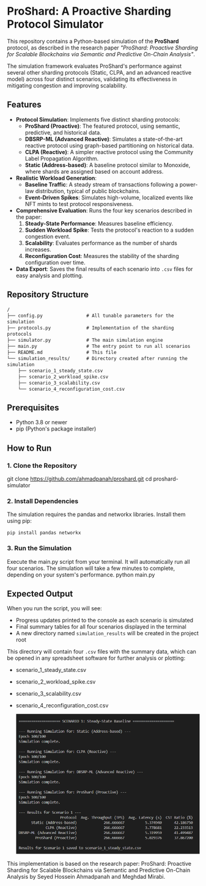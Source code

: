 # ProShard: A Proactive Sharding Protocol Simulator

This repository contains a Python-based simulation of the **ProShard** protocol, as described in the research paper *"ProShard: Proactive Sharding for Scalable Blockchains via Semantic and Predictive On-Chain Analysis"*.

The simulation framework evaluates ProShard's performance against several other sharding protocols (Static, CLPA, and an advanced reactive model) across four distinct scenarios, validating its effectiveness in mitigating congestion and improving scalability.

## Features

- **Protocol Simulation**: Implements five distinct sharding protocols:
  - **ProShard (Proactive)**: The featured protocol, using semantic, predictive, and historical data.
  - **DBSRP-ML (Advanced Reactive)**: Simulates a state-of-the-art reactive protocol using graph-based partitioning on historical data.
  - **CLPA (Reactive)**: A simpler reactive protocol using the Community Label Propagation Algorithm.
  - **Static (Address-based)**: A baseline protocol similar to Monoxide, where shards are assigned based on account address.
- **Realistic Workload Generation**:
  - **Baseline Traffic**: A steady stream of transactions following a power-law distribution, typical of public blockchains.
  - **Event-Driven Spikes**: Simulates high-volume, localized events like NFT mints to test protocol responsiveness.
- **Comprehensive Evaluation**: Runs the four key scenarios described in the paper:
  1. **Steady-State Performance**: Measures baseline efficiency.
  2. **Sudden Workload Spike**: Tests the protocol's reaction to a sudden congestion event.
  3. **Scalability**: Evaluates performance as the number of shards increases.
  4. **Reconfiguration Cost**: Measures the stability of the sharding configuration over time.
- **Data Export**: Saves the final results of each scenario into `.csv` files for easy analysis and plotting.

## Repository Structure
```
/
├── config.py                # All tunable parameters for the simulation
├── protocols.py             # Implementation of the sharding protocols
├── simulator.py             # The main simulation engine
├── main.py                  # The entry point to run all scenarios
├── README.md                # This file
└── simulation_results/      # Directory created after running the simulation
    ├── scenario_1_steady_state.csv
    ├── scenario_2_workload_spike.csv
    ├── scenario_3_scalability.csv
    └── scenario_4_reconfiguration_cost.csv
```

## Prerequisites

- Python 3.8 or newer
- pip (Python's package installer)

## How to Run

### 1. Clone the Repository
git clone https://github.com/ahmadpanah/proshard.git
cd proshard-simulator

### 2. Install Dependencies
The simulation requires the pandas and networkx libraries. Install them using pip:
```
pip install pandas networkx
```

### 3. Run the Simulation
Execute the main.py script from your terminal. It will automatically run all four scenarios. The simulation will take a few minutes to complete, depending on your system's performance.
python main.py

## Expected Output

When you run the script, you will see:
- Progress updates printed to the console as each scenario is simulated
- Final summary tables for all four scenarios displayed in the terminal
- A new directory named `simulation_results` will be created in the project root

This directory will contain four `.csv` files with the summary data, which can be opened in any spreadsheet software for further analysis or plotting:
- scenario_1_steady_state.csv
- scenario_2_workload_spike.csv
- scenario_3_scalability.csv
- scenario_4_reconfiguration_cost.csv


  ![A high-level overview of the ProShard simulation pipeline. After setup and dependency installation, the simulator runs multiple sharding protocols across four distinct blockchain workload scenarios.](simulation_run.png
)


This implementation is based on the research paper: ProShard: Proactive Sharding for Scalable Blockchains via Semantic and Predictive On-Chain Analysis by Seyed Hossein Ahmadpanah and Meghdad Mirabi.